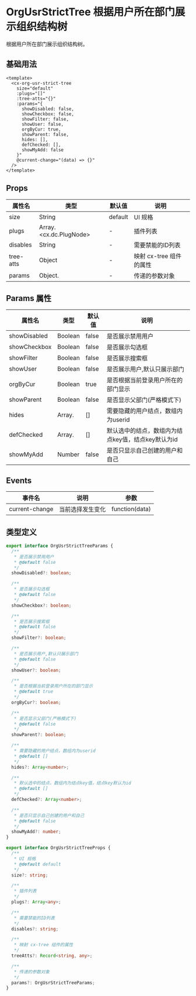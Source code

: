 # OrgUsrStrictTree 根据用户所在部门展示组织结构树

根据用户所在部门展示组织结构树。

## 基础用法

```vue
<template>
  <cx-org-usr-strict-tree
    size="default"
    :plugs="[]"
    :tree-atts="{}"
    :params="{
      showDisabled: false,
      showCheckbox: false,
      showFilter: false,
      showUser: false,
      orgByCur: true,
      showParent: false,
      hides: [],
      defChecked: [],
      showMyAdd: false
    }"
    @current-change="(data) => {}"
  />
</template>
```

## Props

| 属性名 | 类型 | 默认值 | 说明 |
|--------|------|--------|------|
| size | String | default | UI 规格 |
| plugs | Array.<cx.dc.PlugNode> | - | 插件列表 |
| disables | String | - | 需要禁能的ID列表 |
| tree-atts | Object | - | 映射 cx-tree 组件的属性 |
| params | Object.<Params> | - | 传递的参数对象 |

## Params 属性

| 属性名 | 类型 | 默认值 | 说明 |
|--------|------|--------|------|
| showDisabled | Boolean | false | 是否展示禁用用户 |
| showCheckbox | Boolean | false | 是否展示勾选框 |
| showFilter | Boolean | false | 是否展示搜索框 |
| showUser | Boolean | false | 是否展示用户,默认只展示部门 |
| orgByCur | Boolean | true | 是否根据当前登录用户所在的部门显示 |
| showParent | Boolean | false | 是否显示父部门(严格模式下) |
| hides | Array.<Number> | [] | 需要隐藏的用户结点，数组内为userid |
| defChecked | Array.<Number> | [] | 默认选中的结点，数组内为结点key值，结点key默认为id |
| showMyAdd | Number | false | 是否只显示自己创建的用户和自己 |

## Events

| 事件名 | 说明 | 参数 |
|--------|------|------|
| current-change | 当前选择发生变化 | function(data) |

## 类型定义

```ts
export interface OrgUsrStrictTreeParams {
  /**
   * 是否展示禁用用户
   * @default false
   */
  showDisabled?: boolean;

  /**
   * 是否展示勾选框
   * @default false
   */
  showCheckbox?: boolean;

  /**
   * 是否展示搜索框
   * @default false
   */
  showFilter?: boolean;

  /**
   * 是否展示用户,默认只展示部门
   * @default false
   */
  showUser?: boolean;

  /**
   * 是否根据当前登录用户所在的部门显示
   * @default true
   */
  orgByCur?: boolean;

  /**
   * 是否显示父部门(严格模式下)
   * @default false
   */
  showParent?: boolean;

  /**
   * 需要隐藏的用户结点，数组内为userid
   * @default []
   */
  hides?: Array<number>;

  /**
   * 默认选中的结点，数组内为结点key值，结点key默认为id
   * @default []
   */
  defChecked?: Array<number>;

  /**
   * 是否只显示自己创建的用户和自己
   * @default false
   */
  showMyAdd?: number;
}

export interface OrgUsrStrictTreeProps {
  /**
   * UI 规格
   * @default default
   */
  size?: string;

  /**
   * 插件列表
   */
  plugs?: Array<any>;

  /**
   * 需要禁能的ID列表
   */
  disables?: string;

  /**
   * 映射 cx-tree 组件的属性
   */
  treeAtts?: Record<string, any>;

  /**
   * 传递的参数对象
   */
  params?: OrgUsrStrictTreeParams;
} 
```